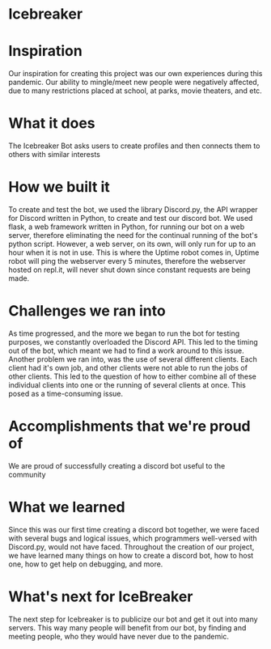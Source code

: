# Icebreaker

# Inspiration
Our inspiration for creating this project was our own experiences during this pandemic. Our ability to mingle/meet new people were negatively affected, due to many restrictions placed at school, at parks, movie theaters, and etc.

# What it does
The Icebreaker Bot asks users to create profiles and then connects them to others with similar interests

# How we built it
To create and test the bot, we used the library Discord.py, the API wrapper for Discord written in Python, to create and test our discord bot. We used flask, a web framework written in Python, for running our bot on a web server, therefore eliminating the need for the continual running of the bot's python script. However, a web server, on its own, will only run for up to an hour when it is not in use. This is where the Uptime robot comes in, Uptime robot will ping the webserver every 5 minutes, therefore the webserver hosted on repl.it, will never shut down since constant requests are being made.

# Challenges we ran into
As time progressed, and the more we began to run the bot for testing purposes, we constantly overloaded the Discord API. This led to the timing out of the bot, which meant we had to find a work around to this issue. Another problem we ran into, was the use of several different clients. Each client had it's own job, and other clients were not able to run the jobs of other clients. This led to the question of how to either combine all of these individual clients into one or the running of several clients at once. This posed as a time-consuming issue.

# Accomplishments that we're proud of
We are proud of successfully creating a discord bot useful to the community

# What we learned
Since this was our first time creating a discord bot together, we were faced with several bugs and logical issues, which programmers well-versed with Discord.py, would not have faced. Throughout the creation of our project, we have learned many things on how to create a discord bot, how to host one, how to get help on debugging, and more.

# What's next for IceBreaker
The next step for Icebreaker is to publicize our bot and get it out into many servers. This way many people will benefit from our bot, by finding and meeting people, who they would have never due to the pandemic.
